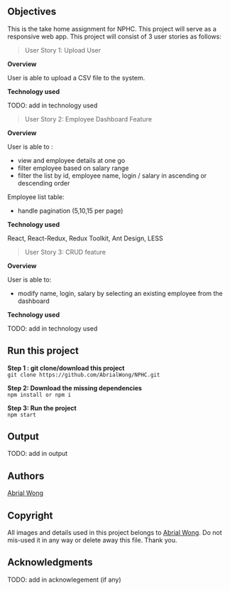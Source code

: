 
## Objectives

This is the take home assignment for NPHC. This project will serve as a responsive web app. This project will consist of 3 user stories as follows:

 > User Story 1: Upload User 

 <b>Overview</b>

 User is able to upload a CSV file to the system.

 <b>Technology used</b>

 TODO: add in technology used
 
 > User Story 2: Employee Dashboard Feature

 <b>Overview</b>

 User is able to :
 - view and employee details at one go
 - filter employee based on salary range
 - filter the list by id, employee name, login / salary in ascending or descending order

 Employee list table:
 - handle pagination (5,10,15 per page)

 <b>Technology used</b>
 
React, React-Redux, Redux Toolkit, Ant Design, LESS

 > User Story 3: CRUD feature
 
 <b>Overview</b>

 User is able to:
 - modify name, login, salary by selecting an existing employee from the dashboard

 <b>Technology used</b>
 
 TODO: add in technology used


## Run this project

<b> Step 1   : git clone/download this project</b> <br>
` git clone https://github.com/AbrialWong/NPHC.git ` 

<b> Step 2: Download the missing dependencies</b><br>
`npm install or npm i`

<b> Step 3: Run the project </b><br>
  `npm start`

## Output

 TODO: add in output

## Authors

<a href="">Abrial Wong</a>

## Copyright

All images and details used in this project belongs to <a href="https://github.com/AbrialWong">Abrial Wong</a>. Do not mis-used it in any way or delete away this file. Thank you.

## Acknowledgments

 TODO: add in acknowlegement (if any)